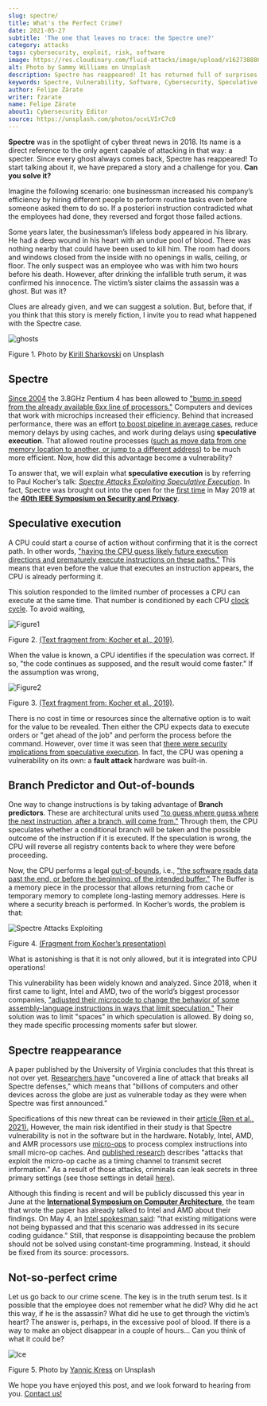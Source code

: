 ```yaml
---
slug: spectre/
title: What's the Perfect Crime?
date: 2021-05-27
subtitle: 'The one that leaves no trace: the Spectre one?'
category: attacks
tags: cybersecurity, exploit, risk, software
image: https://res.cloudinary.com/fluid-attacks/image/upload/v1627388863/blog/spectre/cover-spectre_ldoml1.webp
alt: Photo by Sammy Williams on Unsplash
description: Spectre has reappeared! It has returned full of surprises and can transform the way processors are made. Here is what we know about it.
keywords: Spectre, Vulnerability, Software, Cybersecurity, Speculative Execution, Ethical Hacking, Processor, Pentesting, CPU
author: Felipe Zárate
writer: fzarate
name: Felipe Zárate
about1: Cybersecurity Editor
source: https://unsplash.com/photos/ocvLVIrC7c0
---
```


**Spectre** was in the spotlight of cyber threat news in 2018. Its name
is a direct reference to the only agent capable of attacking in that
way: a specter. Since every ghost always comes back, Spectre has
reappeared\! To start talking about it, we have prepared a story and a
challenge for you. **Can you solve it?**

Imagine the following scenario: one businessman increased his company’s
efficiency by hiring different people to perform routine tasks even
before someone asked them to do so. If a posteriori instruction
contradicted what the employees had done, they reversed and forgot those
failed actions.

Some years later, the businessman’s lifeless body appeared in his
library. He had a deep wound in his heart with an undue pool of blood.
There was nothing nearby that could have been used to kill him. The room
had doors and windows closed from the inside with no openings in walls,
ceiling, or floor. The only suspect was an employee who was with him two
hours before his death. However, after drinking the infallible truth
serum, it was confirmed his innocence. The victim’s sister claims the
assassin was a ghost. But was it?

Clues are already given, and we can suggest a solution. But, before
that, if you think that this story is merely fiction, I invite you to
read what happened with the Spectre case.

<div class="imgblock">

![ghosts](https://res.cloudinary.com/fluid-attacks/image/upload/v1622051254/blog/spectre/ghosts_ec3lsn.webp)

<div class="title">

Figure 1. Photo by [Kirill Sharkovski](https://unsplash.com/photos/jZ9TPXjoZQk)
on Unsplash

</div>

</div>

## Spectre

[Since 2004](https://www.ieee-security.org/TC/SP2019/SP19-Slides-pdfs/Paul_Kocher_01_-_Spectre_Attacks-IEEE-SecurityPrivacy_v05.pdf)
the 3.8GHz Pentium 4 has been allowed to ["bump in speed from the
already available 6xx line of
processors."](https://www.anandtech.com/show/1695) Computers and devices
that work with microchips increased their efficiency. Behind that
increased performance, there was an effort [to boost pipeline in average
cases](https://www.youtube.com/watch?v=zOvBHxMjNls), reduce memory
delays by using caches, and work during delays using **speculative
execution**. That allowed routine processes ([such as move data from one
memory location to another, or jump to a different
address](https://turbofuture.com/computers/What-are-the-basic-functions-of-a-CPU))
to be much more efficient. Now, how did this advantage become a
vulnerability?

To answer that, we will explain what **speculative execution** is by
referring to Paul Kocher’s talk: [*Spectre Attacks Exploiting
Speculative Execution*](https://youtu.be/zOvBHxMjNls). In fact, Spectre
was brought out into the open for the [first
time](https://meltdownattack.com/) in May 2019 at the [**40th IEEE
Symposium on Security and
Privacy**](https://www.ieee-security.org/TC/SP2019/).

## Speculative execution

A CPU could start a course of action without confirming that it is the
correct path. In other words,
["having the CPU guess likely future execution
directions and prematurely execute instructions on these
paths."](https://spectreattack.com/spectre.pdf)
This means that even before the value that executes an instruction
appears, the CPU is already performing it.

This solution responded to the limited number of processes a CPU can
execute at the same time. That number is conditioned by each CPU [clock
cycle](https://techterms.com/definition/clockcycle#:~:text=A%20clock%20cycle%2C%20or%20simply,processes%20require%20multiple%20clock%20cycles.).
To avoid waiting,

<div class="imgblock">

![Figure1](https://res.cloudinary.com/fluid-attacks/image/upload/v1622204109/blog/spectre/figure1_uygv6x.webp)

<div class="title">

Figure 2. [(Text fragment from: Kocher et
al., 2019)](https://spectreattack.com/spectre.pdf).

</div>

</div>

When the value is known, a CPU identifies if the speculation was
correct. If so, "the code continues as supposed, and the result would
come faster." If the assumption was wrong,

<div class="imgblock">

![Figure2](https://res.cloudinary.com/fluid-attacks/image/upload/v1622204893/blog/spectre/figure2_gqvslb.webp)

<div class="title">

Figure 3. [(Text fragment from: Kocher et
al., 2019)](https://spectreattack.com/spectre.pdf).

</div>

</div>

There is no cost in time or resources since the alternative option is to
wait for the value to be revealed. Then either the CPU expects data to
execute orders or "get ahead of the job" and perform the process before
the command. However, over time it was seen that [there were security
implications from speculative
execution](https://www.ieee-security.org/TC/SP2019/SP19-Slides-pdfs/Paul_Kocher_01_-_Spectre_Attacks-IEEE-SecurityPrivacy_v05.pdf).
In fact, the CPU was opening a vulnerability on its own: a **fault
attack** hardware was built-in.

## Branch Predictor and Out-of-bounds

One way to change instructions is by taking advantage of **Branch
predictors**. These are architectural units used ["to guess where guess
where the next instruction, after a branch, will come
from."](https://spectrum.ieee.org/computing/hardware/how-the-spectre-and-meltdown-hacks-really-worked)
Through them, the CPU speculates whether a conditional branch will be
taken and the possible outcome of the instruction if it is executed. If
the speculation is wrong, the CPU will reverse all registry contents
back to where they were before proceeding.

Now, the CPU performs a legal
[out-of-bounds](https://docs.fluidattacks.com/criteria/vulnerabilities/111),
i.e., ["the software reads data past the end, or before the beginning,
of the intended
buffer."](https://cwe.mitre.org/data/definitions/125.html) The Buffer is
a memory piece in the processor that allows returning from cache or
temporary memory to complete long-lasting memory addresses. Here is
where a security breach is performed. In Kocher’s words, the problem is
that:

<div class="imgblock">

![Spectre Attacks Exploiting](https://res.cloudinary.com/fluid-attacks/image/upload/v1622464150/blog/spectre/quote_dynn0w.webp)

<div class="title">

Figure 4. [(Fragment from Kocher’s
presentation)](https://youtu.be/zOvBHxMjNls?t=331)

</div>

</div>

What is astonishing is that it is not only allowed, but it is integrated
into CPU operations\!

This vulnerability has been widely known and analyzed. Since 2018, when
it first came to light, Intel and AMD, two of the world’s biggest
processor companies, ["adjusted their microcode to change the behavior
of some assembly-language instructions in ways that limit
speculation."](https://spectrum.ieee.org/computing/hardware/how-the-spectre-and-meltdown-hacks-really-worked)
Their solution was to limit "spaces" in which speculation is allowed. By
doing so, they made specific processing moments safer but slower.

## Spectre reappearance

A paper published by the University of Virginia concludes that this
threat is not over yet. [Researchers
have](https://engineering.virginia.edu/news/2021/04/defenseless-uva-engineering-computer-scientists-discover-vulnerability-affecting)
"uncovered a line of attack that breaks all Spectre defenses," which
means that "billions of computers and other devices across the globe are
just as vulnerable today as they were when Spectre was first announced."

Specifications of this new threat can be reviewed in their [article (Ren
et al., 2021).](https://www.cs.virginia.edu/venkat/papers/isca2021a.pdf)
However, the main risk identified in their study is that Spectre
vulnerability is not in the software but in the hardware. Notably,
Intel, AMD, and AMR processors use
[micro-ops](https://erik-engheim.medium.com/what-the-heck-is-a-micro-operation-e991f76209e)
to process complex instructions into small micro-op caches. And
[published
research](https://www.cs.virginia.edu/venkat/papers/isca2021a.pdf)
describes "attacks that exploit the micro-op cache as a timing channel
to transmit secret information." As a result of those attacks, criminals
can leak secrets in three primary settings (see those settings in detail
[here](https://www.cs.virginia.edu/venkat/papers/isca2021a.pdf)).

Although this finding is recent and will be publicly discussed this year
in June at the [**International Symposium on Computer
Architecture**](https://www.iscaconf.org/isca2021/program/), the team
that wrote the paper has already talked to Intel and AMD about their
findings. On May 4, an [Intel spokesman
said](https://itwire.com/security/us-researchers-find-flaw-affecting-processors-made-since-2011.html):
"that existing mitigations were not being bypassed and that this
scenario was addressed in its secure coding guidance." Still, that
response is disappointing because the problem should not be solved using
constant-time programming. Instead, it should be fixed from its source:
processors.

## Not-so-perfect crime

Let us go back to our crime scene. The key is in the truth serum test.
Is it possible that the employee does not remember what he did? Why did
he act this way, if he is the assassin? What did he use to get through
the victim’s heart? The answer is, perhaps, in the excessive pool of
blood. If there is a way to make an object disappear in a couple of
hours… Can you think of what it could be?

<div class="imgblock">

![Ice](https://res.cloudinary.com/fluid-attacks/image/upload/v1622051251/blog/spectre/ice_ounl8h.webp)

<div class="title">

Figure 5. Photo by [Yannic Kress](https://unsplash.com/photos/zwd_QW8JB7g)
on Unsplash

</div>

</div>

We hope you have enjoyed this post, and we look forward to hearing from
you. [Contact us\!](../../contact-us/)
